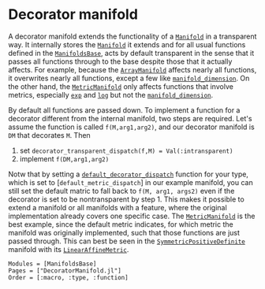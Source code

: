 # Decorator manifold

A decorator manifold extends the functionality of a [`Manifold`](@ref) in a transparent way.
It internally stores the [`Manifold`](@ref) it extends and for all usual functions
defined in the [`ManifoldsBase`](interface.md), acts by default transparent in the sense that it passes all functions through to the base despite those that it actually affects.
For example, because the [`ArrayManifold`](@ref) affects nearly all functions, it overwrites nearly all functions, except a few like [`manifold_dimension`](@ref).
On the other hand, the [`MetricManifold`](@ref) only affects functions
that involve metrics, especially [`exp`](@ref) and [`log`](@ref) but not the [`manifold_dimension`](@ref).

By default all functions are passed down. To implement a function for a decorator
different from the internal manifold, two steps are required. Let's assume the function is called `f(M,arg1,arg2)`, and our decorator manifold is `DM` that decorates `M`. Then

1. set `decorator_transparent_dispatch(f,M) = Val(:intransparent)`
2. implement `f(DM,arg1,arg2)`

Notw that by setting a [`default_decorator_dispatch`](@ref) function for your type,
which is set to [`default_metric_dispatch`] in our example manifold, you can still set the default matric to fall back to `f(M, arg1, args2)` even if the decorator is set to be nontransparent by step 1.
This makes it possible to extend a manifold or all manifolds with a feature, where the original implementation already covers one specific case. The [`MetricManifold`](@ref) is the best example, since the default metric indicates, for which metric the manifold was originally implemented, such that those functions are just passed through.
This can best be seen in the [`SymmetricPositiveDefinite`](@ref) manifold with its [`LinearAffineMetric`](@ref).

```@autodocs
Modules = [ManifoldsBase]
Pages = ["DecoratorManifold.jl"]
Order = [:macro, :type, :function]
```
